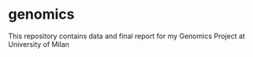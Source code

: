 # genomics
This repository contains data and final report for my Genomics Project at University of Milan
